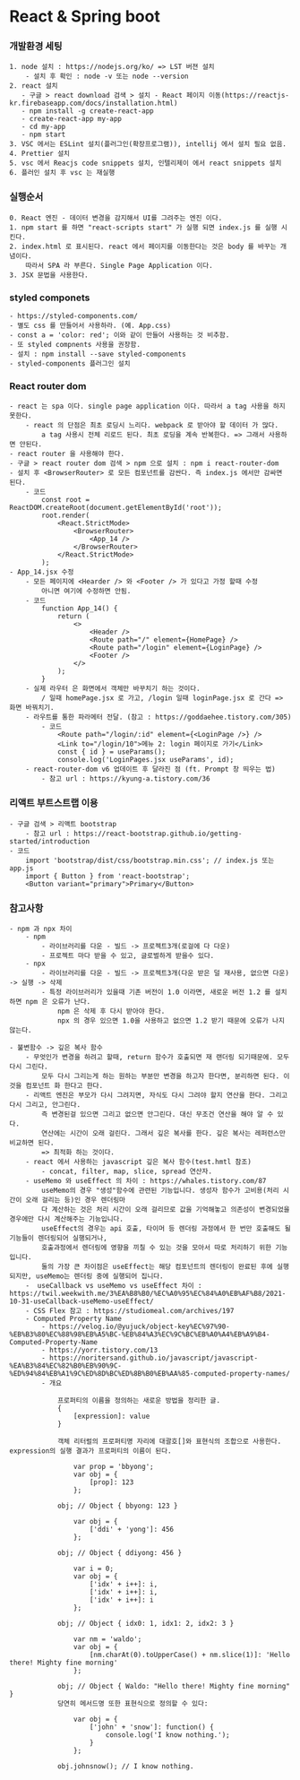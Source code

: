 # React & Spring boot

### 개발환경 세팅
    1. node 설치 : https://nodejs.org/ko/ => LST 버젼 설치
        - 설치 후 확인 : node -v 또는 node --version
    2. react 설치
       - 구글 > react download 검색 > 설치 - React 페이지 이동(https://reactjs-kr.firebaseapp.com/docs/installation.html)
       - npm install -g create-react-app
       - create-react-app my-app
       - cd my-app
       - npm start
    3. VSC 에서는 ESLint 설치(플러그인(확장프로그램)), intellij 에서 설치 필요 없음.
    4. Prettier 설치
    5. vsc 에서 Reacjs code snippets 설치, 인텔리제이 에서 react snippets 설치
    6. 플러인 설치 후 vsc 는 재실행
### 실행순서
    0. React 엔진 - 데이터 변경을 감지해서 UI를 그려주는 엔진 이다.
    1. npm start 를 하면 "react-scripts start" 가 실행 되면 index.js 를 실행 시킨다.
    2. index.html 로 표시된다. react 에서 페이지를 이동한다는 것은 body 를 바꾸는 개념이다.
        따라서 SPA 라 부른다. Single Page Application 이다.
    3. JSX 문법을 사용한다.

### styled componets
    - https://styled-components.com/
    - 별도 css 를 만들어서 사용하라. (예. App.css)
    - const a = 'color: red'; 이와 같이 만들어 사용하는 것 비추함.
    - 또 styled compnents 사용을 권장함.
    - 설치 : npm install --save styled-components
    - styled-components 플러그인 설치

### React router dom
    - react 는 spa 이다. single page application 이다. 따라서 a tag 사용을 하지 못한다.
        - react 의 단점은 최초 로딩시 느리다. webpack 로 받아야 할 데이터 가 많다.
            a tag 사용시 전체 리로드 된다. 최초 로딩을 계속 반복한다. => 그래서 사용하면 안된다.
    - react router 을 사용해야 한다.
    - 구글 > react router dom 검색 > npm 으로 설치 : npm i react-router-dom
    - 설치 후 <BrowserRouter> 로 모든 컴포넌트를 감싼다. 즉 index.js 에서만 감싸면 된다.
        - 코드
            const root = ReactDOM.createRoot(document.getElementById('root'));
            root.render(
                <React.StrictMode>
                    <BrowserRouter>
                        <App_14 />
                    </BrowserRouter>
                </React.StrictMode>
            );
    - App_14.jsx 수정 
        - 모든 페이지에 <Hearder /> 와 <Footer /> 가 있다고 가정 할때 수정
            아니면 여기에 수정하면 안됨.
        - 코드
            function App_14() {
                return (
                    <>
                        <Header />
                        <Route path="/" element={HomePage} /> 
                        <Route path="/login" element={LoginPage} />
                        <Footer />
                    </>
                );
            }
        - 실제 라우터 은 화면에서 객체만 바꾸치기 하는 것이다.
            / 일때 homePage.jsx 로 가고, /login 일때 loginPage.jsx 로 간다 => 화면 바꿔치기.
        - 라우트를 통한 파라메터 전달. (참고 : https://goddaehee.tistory.com/305)
            - 코드
                <Route path="/login/:id" element={<LoginPage />} />
                <Link to="/login/10">메뉴 2: login 페이지로 가기</Link>
                const { id } = useParams();
	            console.log('LoginPages.jsx useParams', id);
        - react-router-dom v6 업데이트 후 달라진 점 (ft. Prompt 창 띄우는 법)
            - 참고 url : https://kyung-a.tistory.com/36

### 리액트 부트스트랩 이용
    - 구글 검색 > 리액트 bootstrap
        - 참고 url : https://react-bootstrap.github.io/getting-started/introduction
    - 코드
        import 'bootstrap/dist/css/bootstrap.min.css'; // index.js 또는 app.js 
        import { Button } from 'react-bootstrap';
        <Button variant="primary">Primary</Button>
        

### 참고사항
    - npm 과 npx 차이
        - npm
            - 라이브러리를 다운 - 빌드 -> 프로젝트3개(로걸에 다 다운)
            - 프로젝트 마다 받을 수 있고, 글로벌하게 받을수 있다.
        - npx
            - 라이브러리를 다운 - 빌드 -> 프로젝트3개(다운 받은 덜 재사용, 없으면 다운) -> 실행 -> 삭제
            - 특정 라이브러리가 있을때 기존 버전이 1.0 이라면, 새로운 버전 1.2 를 설치하면 npm 은 오류가 난다.
                npm 은 삭제 후 다시 받아야 한다.
                npx 의 경우 있으면 1.0을 사용하고 없으면 1.2 받기 때문에 오류가 나지 않는다.

    - 불변함수 -> 깊은 복사 함수
        - 무엇인가 변경을 하려고 할때, return 함수가 호출되면 재 랜더링 되기때문에. 모두 다시 그린다.
            모두 다시 그리는게 하는 원하는 부분만 변경을 하고자 한다면, 분리하면 된다. 이것을 컴포넌트 화 한다고 한다.
        - 리액트 엔진은 부모가 다시 그려지면, 자식도 다시 그려야 할지 연산을 한다. 그리고 다시 그리고, 안그린다.
            즉 변경된걸 있으면 그리고 없으면 안그린다. 대신 무조건 연산을 해야 알 수 있다.
            연산에는 시간이 오래 걸린다. 그래서 깊은 복사를 한다. 깊은 복사는 레퍼런스만 비교하면 된다.
            => 최적화 하는 것이다.
        - react 에서 사용하는 javascript 깊은 복사 함수(test.hmtl 참조)
            - concat, filter, map, slice, spread 연산자.
        - useMemo 와 useEffect 의 차이 : https://whales.tistory.com/87
            useMemo의 경우 "생성"함수에 관련된 기능입니다. 생성자 함수가 고비용(처리 시간이 오래 걸리는 등)인 경우 렌더링마
            다 계산하는 것은 처리 시간이 오래 걸리므로 값을 기억해놓고 의존성이 변경되었을 경우에만 다시 계산해주는 기능입니다.
            useEffect의 경우는 api 호출, 타이머 등 렌더링 과정에서 한 번만 호출해도 될 기능들이 렌더링되어 실행되거나, 
            호출과정에서 렌더링에 영향을 끼칠 수 있는 것을 모아서 따로 처리하기 위한 기능입니다.
            둘의 가장 큰 차이점은 useEffect는 해당 컴포넌트의 렌더링이 완료된 후에 실행되지만, useMemo는 렌더링 중에 실행되어 집니다.
        -  useCallback vs useMemo vs useEffect 차이 : https://twil.weekwith.me/3%EA%B8%B0/%EC%A0%95%EC%84%A0%EB%AF%B8/2021-10-31-useCallback-useMemo-useEffect/
        - CSS Flex 참고 : https://studiomeal.com/archives/197
        - Computed Property Name
            - https://velog.io/@yujuck/object-key%EC%97%90-%EB%B3%80%EC%88%98%EB%A5%BC-%EB%84%A3%EC%9C%BC%EB%A0%A4%EB%A9%B4-Computed-Property-Name
            - https://yorr.tistory.com/13
            - https://noritersand.github.io/javascript/javascript-%EA%B3%84%EC%82%B0%EB%90%9C-%ED%94%84%EB%A1%9C%ED%8D%BC%ED%8B%B0%EB%AA%85-computed-property-names/
            - 개요
```
            프로퍼티의 이름을 정의하는 새로운 방법을 정리한 글.
            {
                [expression]: value
            }
```
                객체 리터럴의 프로퍼티명 자리에 대괄호[]와 표현식의 조합으로 사용한다. expression의 실행 결과가 프로퍼티의 이름이 된다.
```                
                var prop = 'bbyong';
                var obj = {
                    [prop]: 123
                };
```                
                obj; // Object { bbyong: 123 }
```
                var obj = {
                    ['ddi' + 'yong']: 456
                };
```                
                obj; // Object { ddiyong: 456 }
```
                var i = 0;
                var obj = {
                    ['idx' + i++]: i,
                    ['idx' + i++]: i,
                    ['idx' + i++]: i
                };
```                
                obj; // Object { idx0: 1, idx1: 2, idx2: 3 }
```
                var nm = 'waldo';
                var obj = {
                    [nm.charAt(0).toUpperCase() + nm.slice(1)]: 'Hello there! Mighty fine morning'
                };
```                
                obj; // Object { Waldo: "Hello there! Mighty fine morning" }
                당연히 메서드명 또한 표현식으로 정의할 수 있다:
```                
                var obj = {
                    ['john' + 'snow']: function() {
                        console.log('I know nothing.');
                    }
                };
```                
                obj.johnsnow(); // I know nothing.
